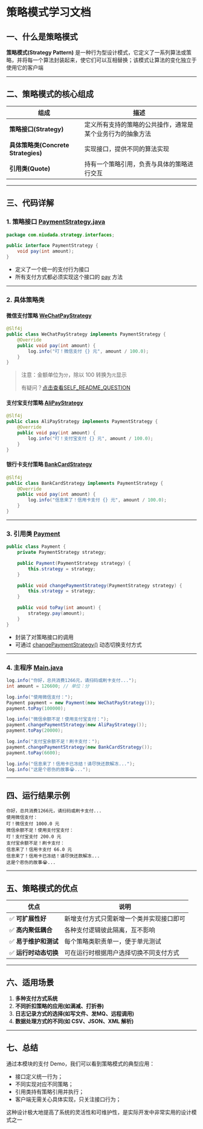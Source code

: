 # 策略模式学习文档

## 一、什么是策略模式

**策略模式(Strategy Pattern)** 是一种行为型设计模式，它定义了一系列算法或策略，并将每一个算法封装起来，使它们可以互相替换；该模式让算法的变化独立于使用它的客户端

---

## 二、策略模式的核心组成

| 组成                             | 描述                            |
|--------------------------------|-------------------------------|
| **策略接口(Strategy)**             | 定义所有支持的策略的公共操作，通常是某个业务行为的抽象方法 |
| **具体策略类(Concrete Strategies)** | 实现接口，提供不同的算法实现                |
| **引用类(Quote)**                 | 持有一个策略引用，负责与具体的策略进行交互         |

---

## 三、代码详解

### 1. 策略接口 [PaymentStrategy.java](src/main/java/com/niudada/strategy/interfaces/PaymentStrategy.java)

```java
package com.niudada.strategy.interfaces;

public interface PaymentStrategy {
    void pay(int amount);
}
```


- 定义了一个统一的支付行为接口
- 所有支付方式都必须实现这个接口的 [pay](src/main/java/com/niudada/strategy/AliPayStrategy.java) 方法

---

### 2. 具体策略类

#### 微信支付策略 [WeChatPayStrategy](src/main/java/com/niudada/strategy/WeChatPayStrategy.java)

```java
@Slf4j
public class WeChatPayStrategy implements PaymentStrategy {
    @Override
    public void pay(int amount) {
        log.info("叮！微信支付 {} 元", amount / 100.0);
    }
}
```
> 注意：金额单位为`分`，除以 100 转换为`元`显示
> 
> 有疑问？[点击查看SELF_README_QUESTION](SELF_README_QUESTION.md)


#### 支付宝支付策略 [AliPayStrategy](src/main/java/com/niudada/strategy/AliPayStrategy.java)

```java
@Slf4j
public class AliPayStrategy implements PaymentStrategy {
    @Override
    public void pay(int amount) {
        log.info("叮！支付宝支付 {} 元", amount / 100.0);
    }
}
```


#### 银行卡支付策略 [BankCardStrategy](src/main/java/com/niudada/strategy/BankCardStrategy.java)

```java
@Slf4j
public class BankCardStrategy implements PaymentStrategy {
    @Override
    public void pay(int amount) {
        log.info("信息来了！信用卡支付 {} 元", amount / 100.0);
    }
}
```

---

### 3. 引用类 [Payment](src/main/java/com/niudada/pay/Payment.java)

```java
public class Payment {
    private PaymentStrategy strategy;

    public Payment(PaymentStrategy strategy) {
        this.strategy = strategy;
    }

    public void changePaymentStrategy(PaymentStrategy strategy) {
        this.strategy = strategy;
    }

    public void toPay(int amount) {
        strategy.pay(amount);
    }
}
```


- 封装了对策略接口的调用
- 可通过 [changePaymentStrategy()](src/main/java/com/niudada/pay/Payment.java) 动态切换支付方式

---

### 4. 主程序 [Main.java](src/main/java/com/niudada/Main.java)

```java
log.info("你好，总共消费1266元，请扫码或刷卡支付...");
int amount = 126600; // 单位：分

log.info("使用微信支付：");
Payment payment = new Payment(new WeChatPayStrategy());
payment.toPay(100000);

log.info("微信余额不足！使用支付宝支付：");
payment.changePaymentStrategy(new AliPayStrategy());
payment.toPay(20000);

log.info("支付宝余额不足！刷卡支付：");
payment.changePaymentStrategy(new BankCardStrategy());
payment.toPay(6600);

log.info("信息来了！信用卡已冻结！请尽快还款解冻...");
log.info("这是个悲伤的故事😭...");
```


---

## 四、运行结果示例

```
你好，总共消费1266元，请扫码或刷卡支付...
使用微信支付：
叮！微信支付 1000.0 元
微信余额不足！使用支付宝支付：
叮！支付宝支付 200.0 元
支付宝余额不足！刷卡支付：
信息来了！信用卡支付 66.0 元
信息来了！信用卡已冻结！请尽快还款解冻...
这是个悲伤的故事😭...
```


---

## 五、策略模式的优点

| 优点 | 说明 |
|------|------|
| ✅ **可扩展性好** | 新增支付方式只需新增一个类并实现接口即可 |
| ✅ **高内聚低耦合** | 各种支付逻辑彼此隔离，互不影响 |
| ✅ **易于维护和测试** | 每个策略类职责单一，便于单元测试 |
| ✅ **运行时动态切换** | 可在运行时根据用户选择切换不同支付方式 |

---

## 六、适用场景

1. **多种支付方式系统**
2. **不同折扣策略的应用(如满减、打折券)**
3. **日志记录方式的选择(如写文件、发MQ、远程调用)**
4. **数据处理方式的不同(如 CSV、JSON、XML 解析)**

---

## 七、总结

通过本模块的支付 Demo，我们可以看到策略模式的典型应用：

- 接口定义统一行为；
- 不同实现对应不同策略；
- 引用类持有策略引用并执行；
- 客户端无需关心具体实现，只关注接口行为；

这种设计极大地提高了系统的灵活性和可维护性，是实际开发中非常实用的设计模式之一